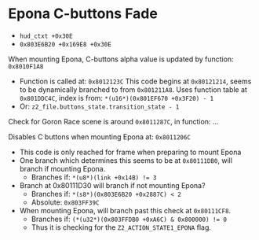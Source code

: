 Epona C-buttons Fade
====================

- `hud_ctxt +0x30E`
- `0x803E6B20 +0x169E8 +0x30E`

When mounting Epona, C-buttons alpha value is updated by function: `0x8010F1A8`
- Function is called at: `0x8012123C`
This code begins at `0x80121214`, seems to be dynamically branched to from `0x801211A8`.
Uses function table at `0x801DDC4C`, index is from: `*(u16*)(0x801EF670 +0x3F20) - 1`
- Or: `z2_file.buttons_state.transition_state - 1`

Check for Goron Race scene is around `0x8011287C`, in function: ...

Disables C buttons when mounting Epona at: `0x8011206C`
- This code is only reached for frame when preparing to mount Epona
- One branch which determines this seems to be at `0x80111DB0`, will branch if mounting Epona.
  - Branches if: `*(u8*)(link +0x14B) != 3`
- Branch at 0x80111D30 will branch if not mounting Epona?
  - Branches if: `*(s8*)(0x803E6B20 +0x2887C) < 2`
  - Absolute: `0x803FF39C`
- When mounting Epona, will branch past this check at `0x80111CF8`.
  - Branches if: `(*(u32*)(0x803FFDB0 +0xA6C) & 0x800000) != 0`
  - Thus it is checking for the `Z2_ACTION_STATE1_EPONA` flag.
